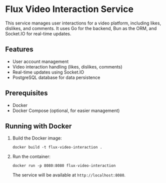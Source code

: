 # Flux Video Interaction Service

This service manages user interactions for a video platform, including likes, dislikes, and comments. It uses Go for the backend, Bun as the ORM, and Socket.IO for real-time updates.

## Features

- User account management
- Video interaction handling (likes, dislikes, comments)
- Real-time updates using Socket.IO
- PostgreSQL database for data persistence

## Prerequisites

- Docker
- Docker Compose (optional, for easier management)

## Running with Docker

1. Build the Docker image:
   ```
   docker build -t flux-video-interaction .
   ```

2. Run the container:
   ```
   docker run -p 8080:8080 flux-video-interaction
   ```

   The service will be available at `http://localhost:8080`.
